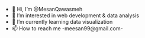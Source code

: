 - 👋 Hi, I’m @MesanQawasmeh
- 👀 I’m interested in web development & data analysis
- 🌱 I’m currently learning data visualization
- 📫 How to reach me -meesan99@gmail.com-

<!---
MesanQawasmeh/MesanQawasmeh is a ✨ special ✨ repository because its `README.md` (this file) appears on your GitHub profile.
You can click the Preview link to take a look at your changes.
--->
